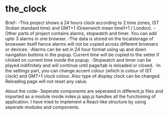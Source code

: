 # the_clock

Brief-
-This project shows a 24 hours clock according to 2 time zones, IST (Indian standard time) and GMT+1 (Greenwich mean time1+1 / London).
-Other parts of project contains alarms, stopwatch and timer. You can add upto 3 alarms in one browser. 
-The data is stored on the localstorage of browswer itself hence alarms will not be copied across different browsers or devices.
-Alarms can be set in 24 hour format using up and down navigation buttons in the popup. Current time will be copied to the setter if clicked on current time inside the popup.
-Stopwatch and timer can be played indifinitely and will continue until page/tab is reloaded or closed.
-In the settings part, you can change accent colour (which is colour of IST clock) and GMT+1 clock colour. Also type of display clock can be changed. Reloading page will not reset any value.

About the code-
Seperate components are seperated in different.js files and imported as a module inside index.js
app.js handles all the functioning of application.
I have tried to implement a React-like structure by using seperate modules and components.
